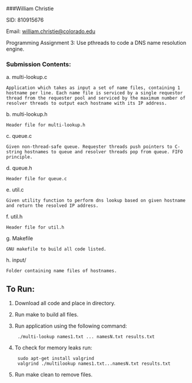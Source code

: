 ###William Christie

SID: 810915676

Email: william.christie@colorado.edu

Programming Assignment 3: Use pthreads to code a DNS name resolution engine.

### Submission Contents:
a. multi-lookup.c
    
    Application which takes as input a set of name files, containing 1 hostname per line. Each name file is serviced by a single requestor thread from the requester pool and serviced by the maximum number of resolver threads to output each hostname with its IP address. 

b. multi-lookup.h
    
    Header file for multi-lookup.h

c. queue.c
    
    Given non-thread-safe queue. Requester threads push pointers to C-string hostnames to queue and resolver threads pop from queue. FIFO principle. 

d. queue.h
  
    Header file for queue.c

e. util.c
   
    Given utility function to perform dns lookup based on given hostname and return the resolved IP address. 

f. util.h
    
    Header file for util.h

g. Makefile
  
    GNU makefile to build all code listed. 

h. input/
  
    Folder containing name files of hostnames. 

## To Run:
1. Download all code and place in directory. 
2. Run make to build all files. 
3. Run application using the following command:

        ./multi-lookup names1.txt ... namesN.txt results.txt
 
4. To check for memory leaks run:

        sudo apt-get install valgrind 
        valgrind ./multilookup names1.txt...namesN.txt results.txt
        
4. Run make clean to remove files. 

